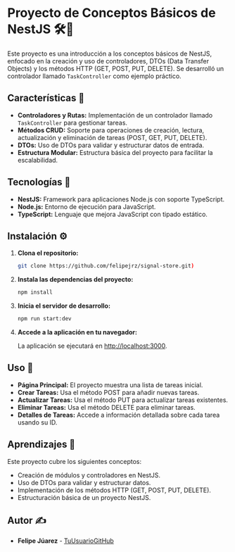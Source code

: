 # Proyecto de Conceptos Básicos de NestJS 🛠️📘

Este proyecto es una introducción a los conceptos básicos de NestJS, enfocado en la creación y uso de controladores, DTOs (Data Transfer Objects) y los métodos HTTP (GET, POST, PUT, DELETE). Se desarrolló un controlador llamado `TaskController` como ejemplo práctico.

## Características 📌

- **Controladores y Rutas:** Implementación de un controlador llamado `TaskController` para gestionar tareas.
- **Métodos CRUD:** Soporte para operaciones de creación, lectura, actualización y eliminación de tareas (POST, GET, PUT, DELETE).
- **DTOs:** Uso de DTOs para validar y estructurar datos de entrada.
- **Estructura Modular:** Estructura básica del proyecto para facilitar la escalabilidad.

## Tecnologías 🔨

- **NestJS:** Framework para aplicaciones Node.js con soporte TypeScript.
- **Node.js:** Entorno de ejecución para JavaScript.
- **TypeScript:** Lenguaje que mejora JavaScript con tipado estático.

## Instalación ⚙️

1. **Clona el repositorio:**

   ```bash
   git clone https://github.com/felipejrz/signal-store.git)
   ```

2. **Instala las dependencias del proyecto:**

   ```bash
   npm install
   ```

3. **Inicia el servidor de desarrollo:**

   ```bash
   npm run start:dev
   ```

4. **Accede a la aplicación en tu navegador:**

   La aplicación se ejecutará en [http://localhost:3000](http://localhost:3000).

## Uso 📂

- **Página Principal:** El proyecto muestra una lista de tareas inicial.
- **Crear Tareas:** Usa el método POST para añadir nuevas tareas.
- **Actualizar Tareas:** Usa el método PUT para actualizar tareas existentes.
- **Eliminar Tareas:** Usa el método DELETE para eliminar tareas.
- **Detalles de Tareas:** Accede a información detallada sobre cada tarea usando su ID.

## Aprendizajes 📖

Este proyecto cubre los siguientes conceptos:

- Creación de módulos y controladores en NestJS.
- Uso de DTOs para validar y estructurar datos.
- Implementación de los métodos HTTP (GET, POST, PUT, DELETE).
- Estructuración básica de un proyecto NestJS.

## Autor ✍️

- **Felipe Júarez** - [TuUsuarioGitHub](https://github.com/felipejrz)
